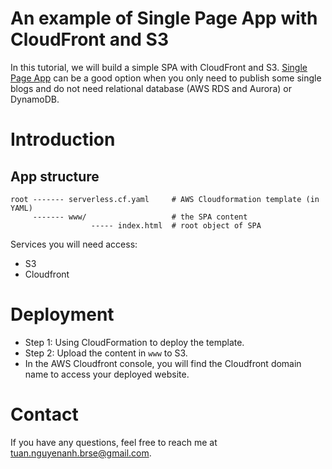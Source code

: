 An example of Single Page App with CloudFront and S3
====

In this tutorial, we will build a simple SPA with CloudFront and S3. [Single Page App](https://en.wikipedia.org/wiki/Single-page_application) can be a good option when you only need to publish some single blogs and do not need relational database (AWS RDS and Aurora) or DynamoDB.

# Introduction

## App structure

```
root ------- serverless.cf.yaml     # AWS Cloudformation template (in YAML)
     ------- www/                   # the SPA content
                  ----- index.html  # root object of SPA    
```

Services you will need access:

* S3
* Cloudfront

# Deployment

* Step 1: Using CloudFormation to deploy the template. 
* Step 2: Upload the content in `www` to S3.
* In the AWS Cloudfront console, you will find the Cloudfront domain name to access your deployed website.

# Contact

If you have any questions, feel free to reach me at [tuan.nguyenanh.brse@gmail.com](mailto:tuan.nguyenanh.brse@gmail.com).